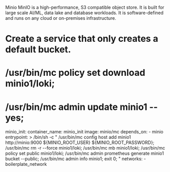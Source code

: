 Minio
MinIO is a high-performance, S3 compatible object store. It is built for large scale AI/ML,
data lake and database workloads. It is software-defined and runs on any cloud or on-premises infrastructure.


  # Create a service that only creates a default bucket.
  # /usr/bin/mc policy set download minio1/loki;
  # /usr/bin/mc admin update minio1 --yes;
  minio_init:
    container_name: minio_init
    image: minio/mc
    depends_on:
      - minio
    entrypoint: >
      /bin/sh -c "
      /usr/bin/mc config host add minio1 http://minio:9000 ${MINIO_ROOT_USER} ${MINIO_ROOT_PASSWORD};
      /usr/bin/mc rm -r --force minio1/loki;
      /usr/bin/mc mb minio1/loki;
      /usr/bin/mc policy set public minio1/loki;
      /usr/bin/mc admin prometheus generate minio1 bucket --public;
      /usr/bin/mc admin info minio1;
      exit 0;
      "
    networks:
      - boilerplate_network
